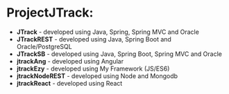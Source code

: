 # ProjectJTrack:
* **JTrack** - developed using Java, Spring, Spring MVC and Oracle
* **JTrackREST** - developed using Java, Spring Boot and Oracle/PostgreSQL
* **JTrackSB** - developed using Java, Spring Boot, Spring MVC and Oracle
* **jtrackAng** - developed using Angular
* **jtrackEzy** - developed using My Framework (JS/ES6)
* **jtrackNodeREST** - developed using Node and Mongodb
* **jtrackReact** - developed using React
